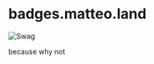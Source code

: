 # badges.matteo.land

![Swag](https://badges.matteo.land/shield.svg?leftText=SO%20MUCH&rightText=SWAG&paddingVer=5 "SWAG")

because why not
